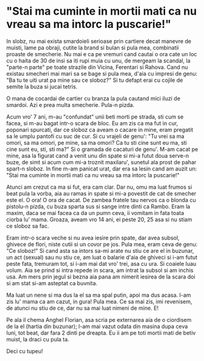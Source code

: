 # "Stai ma cuminte in mortii mati ca nu vreau sa ma intorc la puscarie!"

In slobz, nu mai exista smardoieli serioase prin cartiere decat manevre de muisti, lame pa obraji, cutite la brand si bulan si pula mea, combinatii proaste de smecherie. Nu mai e ca pe vremuri cand cautai o ora cate un loc cu o haita de 30 de insi sa iti rupi muia cu unu, de mergeam la scandal, la "parte-n parte" pe toate strazile din Vicina, Ferentari si Rahova. Cand nu existau smecheri mai mari sa se bage si pula mea, d'aia cu impresi de genu: "Ba tu te uiti urat pa mine sau ce sloboz?" Si tu defapt erai cu cojile de semite la buza si jucai tetris.

O mana de cocardai de cartier cu branza la pula cautand mici iluzi de smardoi. Azi e prea multa smecherie. Pula-n pizda.

Acum vro' 7 ani, m-au "confundat" unii beti morti pe strada, sti cum se facea, si m-au bagat intr-o scara de bloc. Eu am zis ca ma fut in cur, poponari spurcati, dar ce sloboz ca aveam o cacare in mine, eram pregatit sa le umplu pantofi cu suc de cur. Si cu vrajeli de genu': "Tu vrei sa ma omori, sa ma omori, pe mine, sa ma omori? Ca tu sti cine sunt eu ma, sti cine sunt eu, sti, sti ma?" Si o gramada de cacaturi de genu'. M-am cacat pe mine, asa la figurat cand a venit unu din spate si mi-a futut doua serve-n buze, de simt si acum cum mi-a troznit maxilaru', sunetul ala prost de pahar spart-n sloboz. In fine m-am panicat urat, dar era sa lesin cand am auzit un: "Stai ma cuminte in mortii mati ca nu vreau sa ma intorc la puscarie!"

Atunci am crezut ca ma si fut, era cam clar. Dar nu, omu ma luat frumos si beat pula la vorba, aia au ramas in spate si mi-a povestit de cat de smecher este el. O ora! O ora de cacat. De zambea fratele tau nervos ca o blonda cu pistolu-n pizda, cu buza sparta sus si sange intre dinti ca Rambo. Eram la maxim, daca se mai facea ca da un pumn ceva, ii vomitam in fata toata ciorba lu' mama. Groaza, aveam vro 14 ani, ei peste 20, 25 asa si nu stiam ce sloboz sa fac.

Eram intr-o scara veche si nu avea iesire prin spate, dar avea subsol, ghivece de flori, niste cutii si un covor pe jos. Pula mea, eram ceva de genu: "Ce sloboz!" Si cand asta sa intors sa-mi arate nu stiu ce are el in buzunar, un act (sexual) sau nu stiu ce, am luat o balarie d'aia de ghiveci si i-am futut peste fata, tremuram tot, si i-am mai dat vro' trei, asa cu ura. Si coaiele luau volum. Aia se prind si intra repede in scara, am intrat la subsol si am inchis usa. Am mers prin jegul si bezna aia pana am nimerit iesirea de la scara doi si am stat si-am asteptat ca buvnita.

Ma luat un nene si ma dus la el sa ma spal putin, apoi ma dus acasa. I-am zis lu' mama ca am cazut, in gura! Pula mea. Ce sa mai zis, imi revenisem, de atunci nu stiu de ce, dar nu sa mai luat nimeni de mine. E!

Pe ala il chema Anghel Florian, asa scria pe externarea aia de o ciordisem de la el (hartia din buzunar); l-am mai vazut odata din masina dupa ceva luni, tot beat, dar fara 2 dinti pe dreapta. Eu ii am pe toti mortii mati de betiv muist, la draci cu pula ta.

Deci cu tupeu!
